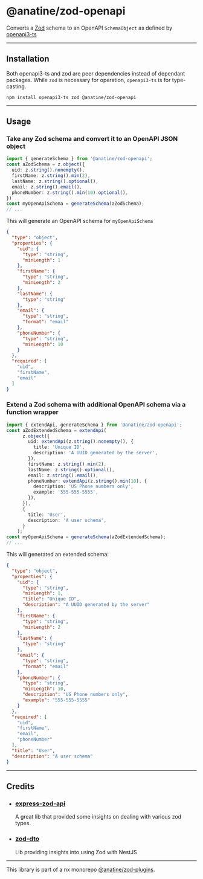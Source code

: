 # @anatine/zod-openapi

Converts a [Zod](https://github.com/colinhacks/zod) schema to an OpenAPI `SchemaObject` as defined by [openapi3-ts](https://www.npmjs.com/package/openapi3-ts)

----

## Installation

Both openapi3-ts and zod are peer dependencies instead of dependant packages.
While `zod` is necessary for operation, `openapi3-ts` is for type-casting.

```shell
npm install openapi3-ts zod @anatine/zod-openapi
```

----

## Usage

### Take any Zod schema and convert it to an OpenAPI JSON object

```typescript
import { generateSchema } from '@anatine/zod-openapi';
const aZodSchema = z.object({
  uid: z.string().nonempty(),
  firstName: z.string().min(2),
  lastName: z.string().optional(),
  email: z.string().email(),
  phoneNumber: z.string().min(10).optional(),
})
const myOpenApiSchema = generateSchema(aZodSchema);
// ...
```

This will generate an OpenAPI schema for `myOpenApiSchema`

```json
{
  "type": "object",
  "properties": {
    "uid": {
      "type": "string",
      "minLength": 1
    },
    "firstName": {
      "type": "string",
      "minLength": 2
    },
    "lastName": {
      "type": "string"
    },
    "email": {
      "type": "string",
      "format": "email"
    },
    "phoneNumber": {
      "type": "string",
      "minLength": 10
    }
  },
  "required": [
    "uid",
    "firstName",
    "email"
  ]
}
```

### Extend a Zod schema with additional OpenAPI schema via a function wrapper

```typescript
import { extendApi, generateSchema } from '@anatine/zod-openapi';
const aZodExtendedSchema = extendApi(
      z.object({
        uid: extendApi(z.string().nonempty(), {
          title: 'Unique ID',
          description: 'A UUID generated by the server',
        }),
        firstName: z.string().min(2),
        lastName: z.string().optional(),
        email: z.string().email(),
        phoneNumber: extendApi(z.string().min(10), {
          description: 'US Phone numbers only',
          example: '555-555-5555',
        }),
      }),
      {
        title: 'User',
        description: 'A user schema',
      }
    );
const myOpenApiSchema = generateSchema(aZodExtendedSchema);
// ...
```

This will generated an extended schema:

```json
{
  "type": "object",
  "properties": {
    "uid": {
      "type": "string",
      "minLength": 1,
      "title": "Unique ID",
      "description": "A UUID generated by the server"
    },
    "firstName": {
      "type": "string",
      "minLength": 2
    },
    "lastName": {
      "type": "string"
    },
    "email": {
      "type": "string",
      "format": "email"
    },
    "phoneNumber": {
      "type": "string",
      "minLength": 10,
      "description": "US Phone numbers only",
      "example": "555-555-5555"
    }
  },
  "required": [
    "uid",
    "firstName",
    "email",
    "phoneNumber"
  ],
  "title": "User",
  "description": "A user schema"
}
```

----

## Credits

- ### [express-zod-api](https://github.com/RobinTail/express-zod-api)

  A great lib that provided some insights on dealing with various zod types.

- ### [zod-dto](https://github.com/kbkk/abitia/tree/master/packages/zod-dto)

  Lib providing insights into using Zod with NestJS

----

This library is part of a nx monorepo [@anatine/zod-plugins](https://github.com/anatine/zod-plugins).
